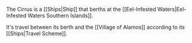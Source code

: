 The Cirrus is a [[Ships|Ship]] that berths at the [[Eel-Infested Waters|Eel-Infested Waters Southern Islands]].

It's travel between its berth and the [[Village of Alamos]] according to its [[Ships|Travel Scheme]].